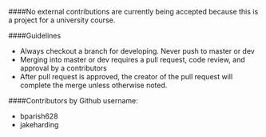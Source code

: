 ####No external contributions are currently being accepted because this is a project for a university course.

####Guidelines
- Always checkout a branch for developing. Never push to master or dev
- Merging into master or dev requires a pull request, code review, and approval by a contributors
- After pull request is approved, the creator of the pull request will complete the merge unless otherwise noted.
 
####Contributors by Github username:
- bparish628
- jakeharding